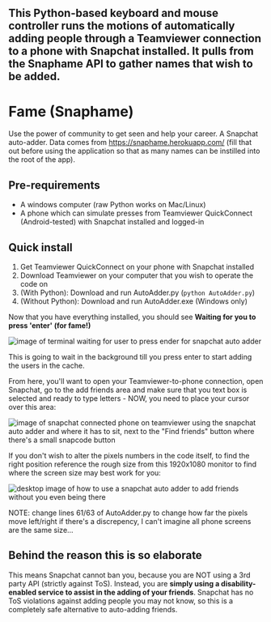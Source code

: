 ## This Python-based keyboard and mouse controller runs the motions of automatically adding people through a Teamviewer connection to a phone with Snapchat installed. It pulls from the Snaphame API to gather names that wish to be added.

# Fame (Snaphame)

Use the power of community to get seen and help your career. A Snapchat auto-adder. Data comes from https://snaphame.herokuapp.com/ (fill that out before using the application so that as many names can be instilled into the root of the app).

## Pre-requirements

- A windows computer (raw Python works on Mac/Linux)
- A phone which can simulate presses from Teamviewer QuickConnect (Android-tested) with Snapchat installed and logged-in

## Quick install

1. Get Teamviewer QuickConnect on your phone with Snapchat installed
2. Download Teamviewer on your computer that you wish to operate the code on
3. (With Python): Download and run AutoAdder.py (`python AutoAdder.py`)
4. (Without Python): Download and run AutoAdder.exe (Windows only)

Now that you have everything installed, you should see **Waiting for you to press 'enter' (for fame!)**

![image of terminal waiting for user to press ender for snapchat auto adder](https://i.gyazo.com/30ce3e38741334bd36c89526e637c209.png)

This is going to wait in the background till you press enter to start adding the users in the cache.

From here, you'll want to open your Teamviewer-to-phone connection, open Snapchat, go to the add friends area and make sure that you text box is selected and ready to type letters - NOW, you need to place your cursor over this area:

![image of snapchat connected phone on teamviewer using the snapchat auto adder and where it has to sit, next to the "Find friends" button where there's a small snapcode button](https://i.gyazo.com/9148285136cff24ce8597b0500db4b63.png)

If you don't wish to alter the pixels numbers in the code itself, to find the right position reference the rough size from this 1920x1080 monitor to find where the screen size may best work for you:

![desktop image of how to use a snapchat auto adder to add friends without you even being there](https://i.gyazo.com/08d43f58809c1875917b706c810bb2b6.jpg)

NOTE: change lines 61/63 of AutoAdder.py to change how far the pixels move left/right if there's a discrepency, I can't imagine all phone screens are the same size...



## Behind the reason this is so elaborate

This means Snapchat cannot ban you, because you are NOT using a 3rd party API (strictly against ToS). Instead, you are **simply using a disability-enabled service to assist in the adding of your friends**. Snapchat has no ToS violations against adding people you may not know, so this is a completely safe alternative to auto-adding friends.
